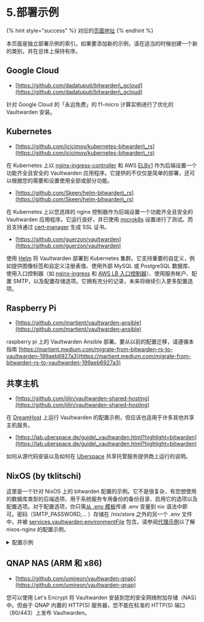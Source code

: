 # 5.部署示例

{% hint style="success" %}
对应的[页面地址](https://github.com/dani-garcia/vaultwarden/wiki/Deployment-examples)
{% endhint %}

本页面是独立部署示例的索引。如果要添加新的示例，请在适当的时候创建一个新的类别，并在总体上保持有序。

## Google Cloud

* [https://github.com/dadatuputi/bitwarden\_gcloud](https://github.com/dadatuputi/bitwarden\_gcloud)

针对 Google Cloud 的「永远免费」的 f1-micro 计算实例进行了优化的 Vaultwarden 安装。

## Kubernetes

* [https://github.com/icicimov/kubernetes-bitwarden\_rs](https://github.com/icicimov/kubernetes-bitwarden\_rs)

在 Kubernetes 上以 [nginx-ingress-controller](https://github.com/kubernetes/ingress-nginx) 和 AWS [ELBv1](https://aws.amazon.com/elasticloadbalancing/features/#Details\_for\_Elastic\_Load\_Balancing\_Products) 作为后端设置一个功能齐全且安全的 Vaultwarden 应用程序。它提供的不仅仅是简单的部署，还可以根据您的需要和设置使用全部或部分功能。

* [https://github.com/Skeen/helm-bitwarden\_rs](https://github.com/Skeen/helm-bitwarden\_rs)

在 Kubernetes 上以您选择的 nginx 控制器作为后端设置一个功能齐全且安全的 Vaultwarden 应用程序。它运行良好，并已使用 [microk8s](https://microk8s.io) 设置进行了测试。而且支持通过 [cert-manager](https://github.com/jetstack/cert-manager) 生成 SSL 证书。

* [https://github.com/guerzon/vaultwarden](https://github.com/guerzon/vaultwarden)

使用 [Helm](https://helm.sh/zh/docs/) 将 Vaultwarden 部署到 Kubernetes 集群。它支持重要的自定义，例如提供图像标签和自定义注册表值、使用​​外部 MySQL 或 PostgreSQL 数据库、使用入口控制器（如 [nginx-ingress](https://kubernetes.github.io/ingress-nginx/deploy/) 和 [AWS LB 入口控制器](https://kubernetes-sigs.github.io/aws-load-balancer-controller/v2.4/deploy/installation/)）、使用服务帐户、配置 SMTP，以及配置存储选项。它拥有充分的记录，未来将继续引入更多配置选项。

## Raspberry Pi

* [https://github.com/martient/vaultwarden-ansible](https://github.com/martient/vaultwarden-ansible)

raspberry pi 上的 Vaultwarden Ansible 部署。要从以前的配置迁移，请遵循本指南 [https://martient.medium.com/migrate-from-bitwarden-rs-to-vaultwarden-199aeb6927a3](https://martient.medium.com/migrate-from-bitwarden-rs-to-vaultwarden-199aeb6927a3)

## 共享主机 <a href="#shared-hosting" id="shared-hosting"></a>

* [https://github.com/jjlin/vaultwarden-shared-hosting](https://github.com/jjlin/vaultwarden-shared-hosting)

在 [DreamHost](https://www.dreamhost.com) 上运行 Vaultwarden 的配置示例，但应该也适用于许多其他共享主机服务。

* [https://lab.uberspace.de/guide\_vaultwarden.html?highlight=bitwarden](https://lab.uberspace.de/guide\_vaultwarden.html?highlight=bitwarden)

如何从源代码安装以及如何在 [Uberspace](https://uberspace.de/en/) 共享托管服务提供商上运行的说明。

## NixOS (by tklitschi)

这里是一个针对 NixOS 上的 bitwarden 配置的示例。它不是很复杂，有您想使用的数据库类型的后端选项、用于系统服务专用备份的备份目录、启用它的选项以及配置选项。对于配置选项，你只需[从 .env 模板](https://github.com/dani-garcia/bitwarden\_rs/blob/1.13.1/.env.template)传递 .env 变量到 nix 语法中即可。密码（SMTP\_PASSWORD,... ）存储在 /nix/store 之外的另一个 .env 文件中，并被 [services.vaultwarden.environmentFile](https://search.nixos.org/options?channel=21.11\&show=services.vaultwarden.environmentFile\&from=0\&size=50\&sort=relevance\&type=packages\&query=vaultw) 包含。请参阅[代理示例](proxy-examples.md)以了解 nixos-nginx 的配置示例。

<details>

<summary>配置示例</summary>

```python
{ pkgs, ... }:
{
  services.bitwarden_rs = {
    enable = true;
    backupDir = "/mnt/bitwarden";
    config = {
      WEB_VAULT_FOLDER = "${pkgs.bitwarden_rs-vault}/share/bitwarden_rs/vault";
      WEB_VAULT_ENABLED = true;
      LOG_FILE = "/var/log/bitwarden";
      WEBSOCKET_ENABLED = true;
      WEBSOCKET_ADDRESS = "0.0.0.0";
      WEBSOCKET_PORT = 3012;
      SIGNUPS_VERIFY = true;
#     ADMIN_TOKEN = (import /etc/nixos/secret/bitwarden.nix).ADMIN_TOKEN;
      DOMAIN = "https://exmaple.com";
#     YUBICO_CLIENT_ID = (import /etc/nixos/secret/bitwarden.nix).YUBICO_CLIENT_ID;
#     YUBICO_SECRET_KEY = (import /etc/nixos/secret/bitwarden.nix).YUBICO_SECRET_KEY;
      YUBICO_SERVER = "https://api.yubico.com/wsapi/2.0/verify";
      SMTP_HOST = "mx.example.com";
      SMTP_FROM = "bitwarden@example.com";
      SMTP_FROM_NAME = "Bitwarden_RS";
      SMTP_PORT = 587;
      SMTP_SSL = true;
#     SMTP_USERNAME = (import /etc/nixos/secret/bitwarden.nix).SMTP_USERNAME;
#     SMTP_PASSWORD = (import /etc/nixos/secret/bitwarden.nix).SMTP_PASSWORD;
      SMTP_TIMEOUT = 15;
      ROCKET_PORT = 8812;
    };
    environmentFile = "/etc/nixos/secret/bitwarden.env";
  };
}
```

如果你有任何关于这部分的问题，请随时联系我。我在 matrix 的 @litschi:litschi.xyz 、以及 IRC（hackint 和 freenode）的 litschi，或简单地在 matrix.org 的 Vaultwarden 频道中询咨询我。

</details>

## QNAP NAS (ARM 和 x86) <a href="#qnap-nas-arm-and-x-86" id="qnap-nas-arm-and-x-86"></a>

* [https://github.com/umireon/vaultwarden-qnap](https://github.com/umireon/vaultwarden-qnap)

您可以使用 Let's Encrypt 将 Vaultwarden 安装到您的安全网络附加存储（NAS）中。但由于 QNAP 内置的 HTTP(S) 服务器，您不能在标准的 HTTP(S) 端口（80/443）上发布 Vaultwarden。
